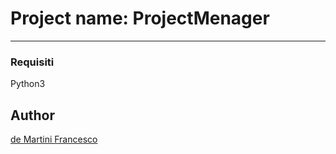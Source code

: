 # Project name: ProjectMenager
---

### Requisiti

Python3

## Author

[de Martini Francesco](https://github.com/deMartiniFrancesco)
